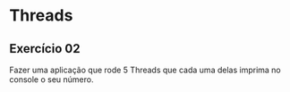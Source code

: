 # Threads

## Exercício 02

Fazer uma aplicação que rode 5 Threads que cada uma delas imprima no console o seu número.

